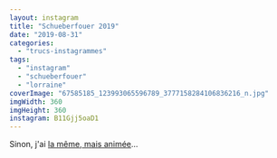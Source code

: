 ```yaml
---
layout: instagram
title: "Schueberfouer 2019"
date: "2019-08-31"
categories: 
  - "trucs-instagrammes"
tags: 
  - "instagram"
  - "schueberfouer"
  - "lorraine"
coverImage: "67585185_123993065596789_3777158284106836216_n.jpg"
imgWidth: 360
imgHeight: 360
instagram: B11Gjj5oaD1
---
```


Sinon, j'ai [la même, mais animée](/2019/08/schueberfouer-2019-la-version-animee/)...
